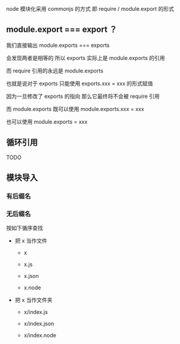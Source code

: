 node 模块化采用 commonjs 的方式 即 require / module.export 的形式

## module.export === export ？

我们直接输出 module.exports === exports

会发现两者是相等的 所以 exports 实际上是 module.exports 的引用

而 require 引用的永远是 module.exports

也就是说对于 exports 只能使用 exports.xxx = xxx 的形式赋值

因为一旦修改了 exports 的指向 那么它最终将不会被 require 引用

而 module.exports 既可以使用 module.exports.xxx = xxx

也可以使用 module.exports = xxx

## 循环引用

TODO

## 模块导入

### 有后缀名

### 无后缀名

按如下循序查找

- 把 x 当作文件

  - x

  - x.js

  - x.json

  - x.node

- 把 x 当作文件夹

  - x/index.js

  - x/index.json

  - x/index.node
